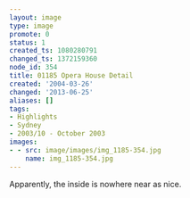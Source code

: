 ```yaml
---
layout: image
type: image
promote: 0
status: 1
created_ts: 1080280791
changed_ts: 1372159360
node_id: 354
title: 01185 Opera House Detail
created: '2004-03-26'
changed: '2013-06-25'
aliases: []
tags:
- Highlights
- Sydney
- 2003/10 - October 2003
images:
- - src: image/images/img_1185-354.jpg
    name: img_1185-354.jpg
---
```

Apparently, the inside is nowhere near as nice.
